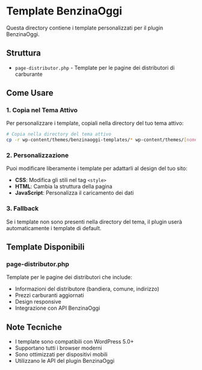 # Template BenzinaOggi

Questa directory contiene i template personalizzati per il plugin BenzinaOggi.

## Struttura

- `page-distributor.php` - Template per le pagine dei distributori di carburante

## Come Usare

### 1. Copia nel Tema Attivo

Per personalizzare i template, copiali nella directory del tuo tema attivo:

```bash
# Copia nella directory del tema attivo
cp -r wp-content/themes/benzinaoggi-templates/* wp-content/themes/[nome-tema]/
```

### 2. Personalizzazione

Puoi modificare liberamente i template per adattarli al design del tuo sito:

- **CSS**: Modifica gli stili nel tag `<style>`
- **HTML**: Cambia la struttura della pagina
- **JavaScript**: Personalizza il caricamento dei dati

### 3. Fallback

Se i template non sono presenti nella directory del tema, il plugin userà automaticamente i template di default.

## Template Disponibili

### page-distributor.php
Template per le pagine dei distributori che include:
- Informazioni del distributore (bandiera, comune, indirizzo)
- Prezzi carburanti aggiornati
- Design responsive
- Integrazione con API BenzinaOggi

## Note Tecniche

- I template sono compatibili con WordPress 5.0+
- Supportano tutti i browser moderni
- Sono ottimizzati per dispositivi mobili
- Utilizzano le API del plugin BenzinaOggi
